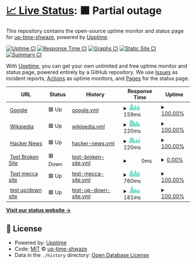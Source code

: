 # [📈 Live Status](https://up-time-shwaze.github.io/uptime-shwaze): <!--live status--> **🟧 Partial outage**

This repository contains the open-source uptime monitor and status page for [up-time-shwaze](https://up-time-shwaze.github.io/uptime-shwaze), powered by [Upptime](https://github.com/upptime/upptime).

[![Uptime CI](https://github.com/up-time-shwaze/uptime-shwaze/workflows/Uptime%20CI/badge.svg)](https://github.com/up-time-shwaze/uptime-shwaze/actions?query=workflow%3A%22Uptime+CI%22)
[![Response Time CI](https://github.com/up-time-shwaze/uptime-shwaze/workflows/Response%20Time%20CI/badge.svg)](https://github.com/up-time-shwaze/uptime-shwaze/actions?query=workflow%3A%22Response+Time+CI%22)
[![Graphs CI](https://github.com/up-time-shwaze/uptime-shwaze/workflows/Graphs%20CI/badge.svg)](https://github.com/up-time-shwaze/uptime-shwaze/actions?query=workflow%3A%22Graphs+CI%22)
[![Static Site CI](https://github.com/up-time-shwaze/uptime-shwaze/workflows/Static%20Site%20CI/badge.svg)](https://github.com/up-time-shwaze/uptime-shwaze/actions?query=workflow%3A%22Static+Site+CI%22)
[![Summary CI](https://github.com/up-time-shwaze/uptime-shwaze/workflows/Summary%20CI/badge.svg)](https://github.com/up-time-shwaze/uptime-shwaze/actions?query=workflow%3A%22Summary+CI%22)

With [Upptime](https://upptime.js.org), you can get your own unlimited and free uptime monitor and status page, powered entirely by a GitHub repository. We use [Issues](https://github.com/up-time-shwaze/uptime-shwaze/issues) as incident reports, [Actions](https://github.com/up-time-shwaze/uptime-shwaze/actions) as uptime monitors, and [Pages](https://up-time-shwaze.github.io/uptime-shwaze) for the status page.

<!--start: status pages-->
<!-- This summary is generated by Upptime (https://github.com/upptime/upptime) -->
<!-- Do not edit this manually, your changes will be overwritten -->
<!-- prettier-ignore -->
| URL | Status | History | Response Time | Uptime |
| --- | ------ | ------- | ------------- | ------ |
| <img alt="" src="https://favicons.githubusercontent.com/www.google.com" height="13"> [Google](https://www.google.com) | 🟩 Up | [google.yml](https://github.com/shwaze/up-time/commits/HEAD/history/google.yml) | <details><summary><img alt="Response time graph" src="./graphs/google/response-time-week.png" height="20"> 159ms</summary><br><a href="https://shwaze.github.io/up-time/history/google"><img alt="Response time 190" src="https://img.shields.io/endpoint?url=https%3A%2F%2Fraw.githubusercontent.com%2Fshwaze%2Fup-time%2FHEAD%2Fapi%2Fgoogle%2Fresponse-time.json"></a><br><a href="https://shwaze.github.io/up-time/history/google"><img alt="24-hour response time 83" src="https://img.shields.io/endpoint?url=https%3A%2F%2Fraw.githubusercontent.com%2Fshwaze%2Fup-time%2FHEAD%2Fapi%2Fgoogle%2Fresponse-time-day.json"></a><br><a href="https://shwaze.github.io/up-time/history/google"><img alt="7-day response time 159" src="https://img.shields.io/endpoint?url=https%3A%2F%2Fraw.githubusercontent.com%2Fshwaze%2Fup-time%2FHEAD%2Fapi%2Fgoogle%2Fresponse-time-week.json"></a><br><a href="https://shwaze.github.io/up-time/history/google"><img alt="30-day response time 210" src="https://img.shields.io/endpoint?url=https%3A%2F%2Fraw.githubusercontent.com%2Fshwaze%2Fup-time%2FHEAD%2Fapi%2Fgoogle%2Fresponse-time-month.json"></a><br><a href="https://shwaze.github.io/up-time/history/google"><img alt="1-year response time 190" src="https://img.shields.io/endpoint?url=https%3A%2F%2Fraw.githubusercontent.com%2Fshwaze%2Fup-time%2FHEAD%2Fapi%2Fgoogle%2Fresponse-time-year.json"></a></details> | <details><summary><a href="https://shwaze.github.io/up-time/history/google">100.00%</a></summary><a href="https://shwaze.github.io/up-time/history/google"><img alt="All-time uptime 100.00%" src="https://img.shields.io/endpoint?url=https%3A%2F%2Fraw.githubusercontent.com%2Fshwaze%2Fup-time%2FHEAD%2Fapi%2Fgoogle%2Fuptime.json"></a><br><a href="https://shwaze.github.io/up-time/history/google"><img alt="24-hour uptime 100.00%" src="https://img.shields.io/endpoint?url=https%3A%2F%2Fraw.githubusercontent.com%2Fshwaze%2Fup-time%2FHEAD%2Fapi%2Fgoogle%2Fuptime-day.json"></a><br><a href="https://shwaze.github.io/up-time/history/google"><img alt="7-day uptime 100.00%" src="https://img.shields.io/endpoint?url=https%3A%2F%2Fraw.githubusercontent.com%2Fshwaze%2Fup-time%2FHEAD%2Fapi%2Fgoogle%2Fuptime-week.json"></a><br><a href="https://shwaze.github.io/up-time/history/google"><img alt="30-day uptime 100.00%" src="https://img.shields.io/endpoint?url=https%3A%2F%2Fraw.githubusercontent.com%2Fshwaze%2Fup-time%2FHEAD%2Fapi%2Fgoogle%2Fuptime-month.json"></a><br><a href="https://shwaze.github.io/up-time/history/google"><img alt="1-year uptime 100.00%" src="https://img.shields.io/endpoint?url=https%3A%2F%2Fraw.githubusercontent.com%2Fshwaze%2Fup-time%2FHEAD%2Fapi%2Fgoogle%2Fuptime-year.json"></a></details>
| <img alt="" src="https://favicons.githubusercontent.com/en.wikipedia.org" height="13"> [Wikipedia](https://en.wikipedia.org) | 🟩 Up | [wikipedia.yml](https://github.com/shwaze/up-time/commits/HEAD/history/wikipedia.yml) | <details><summary><img alt="Response time graph" src="./graphs/wikipedia/response-time-week.png" height="20"> 220ms</summary><br><a href="https://shwaze.github.io/up-time/history/wikipedia"><img alt="Response time 233" src="https://img.shields.io/endpoint?url=https%3A%2F%2Fraw.githubusercontent.com%2Fshwaze%2Fup-time%2FHEAD%2Fapi%2Fwikipedia%2Fresponse-time.json"></a><br><a href="https://shwaze.github.io/up-time/history/wikipedia"><img alt="24-hour response time 467" src="https://img.shields.io/endpoint?url=https%3A%2F%2Fraw.githubusercontent.com%2Fshwaze%2Fup-time%2FHEAD%2Fapi%2Fwikipedia%2Fresponse-time-day.json"></a><br><a href="https://shwaze.github.io/up-time/history/wikipedia"><img alt="7-day response time 220" src="https://img.shields.io/endpoint?url=https%3A%2F%2Fraw.githubusercontent.com%2Fshwaze%2Fup-time%2FHEAD%2Fapi%2Fwikipedia%2Fresponse-time-week.json"></a><br><a href="https://shwaze.github.io/up-time/history/wikipedia"><img alt="30-day response time 258" src="https://img.shields.io/endpoint?url=https%3A%2F%2Fraw.githubusercontent.com%2Fshwaze%2Fup-time%2FHEAD%2Fapi%2Fwikipedia%2Fresponse-time-month.json"></a><br><a href="https://shwaze.github.io/up-time/history/wikipedia"><img alt="1-year response time 233" src="https://img.shields.io/endpoint?url=https%3A%2F%2Fraw.githubusercontent.com%2Fshwaze%2Fup-time%2FHEAD%2Fapi%2Fwikipedia%2Fresponse-time-year.json"></a></details> | <details><summary><a href="https://shwaze.github.io/up-time/history/wikipedia">100.00%</a></summary><a href="https://shwaze.github.io/up-time/history/wikipedia"><img alt="All-time uptime 100.00%" src="https://img.shields.io/endpoint?url=https%3A%2F%2Fraw.githubusercontent.com%2Fshwaze%2Fup-time%2FHEAD%2Fapi%2Fwikipedia%2Fuptime.json"></a><br><a href="https://shwaze.github.io/up-time/history/wikipedia"><img alt="24-hour uptime 100.00%" src="https://img.shields.io/endpoint?url=https%3A%2F%2Fraw.githubusercontent.com%2Fshwaze%2Fup-time%2FHEAD%2Fapi%2Fwikipedia%2Fuptime-day.json"></a><br><a href="https://shwaze.github.io/up-time/history/wikipedia"><img alt="7-day uptime 100.00%" src="https://img.shields.io/endpoint?url=https%3A%2F%2Fraw.githubusercontent.com%2Fshwaze%2Fup-time%2FHEAD%2Fapi%2Fwikipedia%2Fuptime-week.json"></a><br><a href="https://shwaze.github.io/up-time/history/wikipedia"><img alt="30-day uptime 100.00%" src="https://img.shields.io/endpoint?url=https%3A%2F%2Fraw.githubusercontent.com%2Fshwaze%2Fup-time%2FHEAD%2Fapi%2Fwikipedia%2Fuptime-month.json"></a><br><a href="https://shwaze.github.io/up-time/history/wikipedia"><img alt="1-year uptime 100.00%" src="https://img.shields.io/endpoint?url=https%3A%2F%2Fraw.githubusercontent.com%2Fshwaze%2Fup-time%2FHEAD%2Fapi%2Fwikipedia%2Fuptime-year.json"></a></details>
| <img alt="" src="https://favicons.githubusercontent.com/news.ycombinator.com" height="13"> [Hacker News](https://news.ycombinator.com) | 🟩 Up | [hacker-news.yml](https://github.com/shwaze/up-time/commits/HEAD/history/hacker-news.yml) | <details><summary><img alt="Response time graph" src="./graphs/hacker-news/response-time-week.png" height="20"> 220ms</summary><br><a href="https://shwaze.github.io/up-time/history/hacker-news"><img alt="Response time 276" src="https://img.shields.io/endpoint?url=https%3A%2F%2Fraw.githubusercontent.com%2Fshwaze%2Fup-time%2FHEAD%2Fapi%2Fhacker-news%2Fresponse-time.json"></a><br><a href="https://shwaze.github.io/up-time/history/hacker-news"><img alt="24-hour response time 215" src="https://img.shields.io/endpoint?url=https%3A%2F%2Fraw.githubusercontent.com%2Fshwaze%2Fup-time%2FHEAD%2Fapi%2Fhacker-news%2Fresponse-time-day.json"></a><br><a href="https://shwaze.github.io/up-time/history/hacker-news"><img alt="7-day response time 220" src="https://img.shields.io/endpoint?url=https%3A%2F%2Fraw.githubusercontent.com%2Fshwaze%2Fup-time%2FHEAD%2Fapi%2Fhacker-news%2Fresponse-time-week.json"></a><br><a href="https://shwaze.github.io/up-time/history/hacker-news"><img alt="30-day response time 246" src="https://img.shields.io/endpoint?url=https%3A%2F%2Fraw.githubusercontent.com%2Fshwaze%2Fup-time%2FHEAD%2Fapi%2Fhacker-news%2Fresponse-time-month.json"></a><br><a href="https://shwaze.github.io/up-time/history/hacker-news"><img alt="1-year response time 276" src="https://img.shields.io/endpoint?url=https%3A%2F%2Fraw.githubusercontent.com%2Fshwaze%2Fup-time%2FHEAD%2Fapi%2Fhacker-news%2Fresponse-time-year.json"></a></details> | <details><summary><a href="https://shwaze.github.io/up-time/history/hacker-news">100.00%</a></summary><a href="https://shwaze.github.io/up-time/history/hacker-news"><img alt="All-time uptime 100.00%" src="https://img.shields.io/endpoint?url=https%3A%2F%2Fraw.githubusercontent.com%2Fshwaze%2Fup-time%2FHEAD%2Fapi%2Fhacker-news%2Fuptime.json"></a><br><a href="https://shwaze.github.io/up-time/history/hacker-news"><img alt="24-hour uptime 100.00%" src="https://img.shields.io/endpoint?url=https%3A%2F%2Fraw.githubusercontent.com%2Fshwaze%2Fup-time%2FHEAD%2Fapi%2Fhacker-news%2Fuptime-day.json"></a><br><a href="https://shwaze.github.io/up-time/history/hacker-news"><img alt="7-day uptime 100.00%" src="https://img.shields.io/endpoint?url=https%3A%2F%2Fraw.githubusercontent.com%2Fshwaze%2Fup-time%2FHEAD%2Fapi%2Fhacker-news%2Fuptime-week.json"></a><br><a href="https://shwaze.github.io/up-time/history/hacker-news"><img alt="30-day uptime 100.00%" src="https://img.shields.io/endpoint?url=https%3A%2F%2Fraw.githubusercontent.com%2Fshwaze%2Fup-time%2FHEAD%2Fapi%2Fhacker-news%2Fuptime-month.json"></a><br><a href="https://shwaze.github.io/up-time/history/hacker-news"><img alt="1-year uptime 100.00%" src="https://img.shields.io/endpoint?url=https%3A%2F%2Fraw.githubusercontent.com%2Fshwaze%2Fup-time%2FHEAD%2Fapi%2Fhacker-news%2Fuptime-year.json"></a></details>
| <img alt="" src="https://favicons.githubusercontent.com/thissitedoesnotexist.koj.co" height="13"> [Test Broken Site](https://thissitedoesnotexist.koj.co) | 🟥 Down | [test-broken-site.yml](https://github.com/shwaze/up-time/commits/HEAD/history/test-broken-site.yml) | <details><summary><img alt="Response time graph" src="./graphs/test-broken-site/response-time-week.png" height="20"> 0ms</summary><br><a href="https://shwaze.github.io/up-time/history/test-broken-site"><img alt="Response time 1781" src="https://img.shields.io/endpoint?url=https%3A%2F%2Fraw.githubusercontent.com%2Fshwaze%2Fup-time%2FHEAD%2Fapi%2Ftest-broken-site%2Fresponse-time.json"></a><br><a href="https://shwaze.github.io/up-time/history/test-broken-site"><img alt="24-hour response time 0" src="https://img.shields.io/endpoint?url=https%3A%2F%2Fraw.githubusercontent.com%2Fshwaze%2Fup-time%2FHEAD%2Fapi%2Ftest-broken-site%2Fresponse-time-day.json"></a><br><a href="https://shwaze.github.io/up-time/history/test-broken-site"><img alt="7-day response time 0" src="https://img.shields.io/endpoint?url=https%3A%2F%2Fraw.githubusercontent.com%2Fshwaze%2Fup-time%2FHEAD%2Fapi%2Ftest-broken-site%2Fresponse-time-week.json"></a><br><a href="https://shwaze.github.io/up-time/history/test-broken-site"><img alt="30-day response time 0" src="https://img.shields.io/endpoint?url=https%3A%2F%2Fraw.githubusercontent.com%2Fshwaze%2Fup-time%2FHEAD%2Fapi%2Ftest-broken-site%2Fresponse-time-month.json"></a><br><a href="https://shwaze.github.io/up-time/history/test-broken-site"><img alt="1-year response time 1781" src="https://img.shields.io/endpoint?url=https%3A%2F%2Fraw.githubusercontent.com%2Fshwaze%2Fup-time%2FHEAD%2Fapi%2Ftest-broken-site%2Fresponse-time-year.json"></a></details> | <details><summary><a href="https://shwaze.github.io/up-time/history/test-broken-site">0.00%</a></summary><a href="https://shwaze.github.io/up-time/history/test-broken-site"><img alt="All-time uptime 30.43%" src="https://img.shields.io/endpoint?url=https%3A%2F%2Fraw.githubusercontent.com%2Fshwaze%2Fup-time%2FHEAD%2Fapi%2Ftest-broken-site%2Fuptime.json"></a><br><a href="https://shwaze.github.io/up-time/history/test-broken-site"><img alt="24-hour uptime 0.00%" src="https://img.shields.io/endpoint?url=https%3A%2F%2Fraw.githubusercontent.com%2Fshwaze%2Fup-time%2FHEAD%2Fapi%2Ftest-broken-site%2Fuptime-day.json"></a><br><a href="https://shwaze.github.io/up-time/history/test-broken-site"><img alt="7-day uptime 0.00%" src="https://img.shields.io/endpoint?url=https%3A%2F%2Fraw.githubusercontent.com%2Fshwaze%2Fup-time%2FHEAD%2Fapi%2Ftest-broken-site%2Fuptime-week.json"></a><br><a href="https://shwaze.github.io/up-time/history/test-broken-site"><img alt="30-day uptime 0.00%" src="https://img.shields.io/endpoint?url=https%3A%2F%2Fraw.githubusercontent.com%2Fshwaze%2Fup-time%2FHEAD%2Fapi%2Ftest-broken-site%2Fuptime-month.json"></a><br><a href="https://shwaze.github.io/up-time/history/test-broken-site"><img alt="1-year uptime 30.43%" src="https://img.shields.io/endpoint?url=https%3A%2F%2Fraw.githubusercontent.com%2Fshwaze%2Fup-time%2FHEAD%2Fapi%2Ftest-broken-site%2Fuptime-year.json"></a></details>
| <img alt="" src="https://favicons.githubusercontent.com/mecca.coffee" height="13"> [Test mecca site](https://mecca.coffee) | 🟩 Up | [test-mecca-site.yml](https://github.com/shwaze/up-time/commits/HEAD/history/test-mecca-site.yml) | <details><summary><img alt="Response time graph" src="./graphs/test-mecca-site/response-time-week.png" height="20"> 760ms</summary><br><a href="https://shwaze.github.io/up-time/history/test-mecca-site"><img alt="Response time 1121" src="https://img.shields.io/endpoint?url=https%3A%2F%2Fraw.githubusercontent.com%2Fshwaze%2Fup-time%2FHEAD%2Fapi%2Ftest-mecca-site%2Fresponse-time.json"></a><br><a href="https://shwaze.github.io/up-time/history/test-mecca-site"><img alt="24-hour response time 447" src="https://img.shields.io/endpoint?url=https%3A%2F%2Fraw.githubusercontent.com%2Fshwaze%2Fup-time%2FHEAD%2Fapi%2Ftest-mecca-site%2Fresponse-time-day.json"></a><br><a href="https://shwaze.github.io/up-time/history/test-mecca-site"><img alt="7-day response time 760" src="https://img.shields.io/endpoint?url=https%3A%2F%2Fraw.githubusercontent.com%2Fshwaze%2Fup-time%2FHEAD%2Fapi%2Ftest-mecca-site%2Fresponse-time-week.json"></a><br><a href="https://shwaze.github.io/up-time/history/test-mecca-site"><img alt="30-day response time 918" src="https://img.shields.io/endpoint?url=https%3A%2F%2Fraw.githubusercontent.com%2Fshwaze%2Fup-time%2FHEAD%2Fapi%2Ftest-mecca-site%2Fresponse-time-month.json"></a><br><a href="https://shwaze.github.io/up-time/history/test-mecca-site"><img alt="1-year response time 1121" src="https://img.shields.io/endpoint?url=https%3A%2F%2Fraw.githubusercontent.com%2Fshwaze%2Fup-time%2FHEAD%2Fapi%2Ftest-mecca-site%2Fresponse-time-year.json"></a></details> | <details><summary><a href="https://shwaze.github.io/up-time/history/test-mecca-site">100.00%</a></summary><a href="https://shwaze.github.io/up-time/history/test-mecca-site"><img alt="All-time uptime 100.00%" src="https://img.shields.io/endpoint?url=https%3A%2F%2Fraw.githubusercontent.com%2Fshwaze%2Fup-time%2FHEAD%2Fapi%2Ftest-mecca-site%2Fuptime.json"></a><br><a href="https://shwaze.github.io/up-time/history/test-mecca-site"><img alt="24-hour uptime 100.00%" src="https://img.shields.io/endpoint?url=https%3A%2F%2Fraw.githubusercontent.com%2Fshwaze%2Fup-time%2FHEAD%2Fapi%2Ftest-mecca-site%2Fuptime-day.json"></a><br><a href="https://shwaze.github.io/up-time/history/test-mecca-site"><img alt="7-day uptime 100.00%" src="https://img.shields.io/endpoint?url=https%3A%2F%2Fraw.githubusercontent.com%2Fshwaze%2Fup-time%2FHEAD%2Fapi%2Ftest-mecca-site%2Fuptime-week.json"></a><br><a href="https://shwaze.github.io/up-time/history/test-mecca-site"><img alt="30-day uptime 100.00%" src="https://img.shields.io/endpoint?url=https%3A%2F%2Fraw.githubusercontent.com%2Fshwaze%2Fup-time%2FHEAD%2Fapi%2Ftest-mecca-site%2Fuptime-month.json"></a><br><a href="https://shwaze.github.io/up-time/history/test-mecca-site"><img alt="1-year uptime 100.00%" src="https://img.shields.io/endpoint?url=https%3A%2F%2Fraw.githubusercontent.com%2Fshwaze%2Fup-time%2FHEAD%2Fapi%2Ftest-mecca-site%2Fuptime-year.json"></a></details>
| <img alt="" src="https://favicons.githubusercontent.com/joshuas-dapper-project-273199.webflow.io" height="13"> [test up/down site](https://joshuas-dapper-project-273199.webflow.io/) | 🟩 Up | [test-up-down-site.yml](https://github.com/shwaze/up-time/commits/HEAD/history/test-up-down-site.yml) | <details><summary><img alt="Response time graph" src="./graphs/test-up-down-site/response-time-week.png" height="20"> 181ms</summary><br><a href="https://shwaze.github.io/up-time/history/test-up-down-site"><img alt="Response time 160" src="https://img.shields.io/endpoint?url=https%3A%2F%2Fraw.githubusercontent.com%2Fshwaze%2Fup-time%2FHEAD%2Fapi%2Ftest-up-down-site%2Fresponse-time.json"></a><br><a href="https://shwaze.github.io/up-time/history/test-up-down-site"><img alt="24-hour response time 274" src="https://img.shields.io/endpoint?url=https%3A%2F%2Fraw.githubusercontent.com%2Fshwaze%2Fup-time%2FHEAD%2Fapi%2Ftest-up-down-site%2Fresponse-time-day.json"></a><br><a href="https://shwaze.github.io/up-time/history/test-up-down-site"><img alt="7-day response time 181" src="https://img.shields.io/endpoint?url=https%3A%2F%2Fraw.githubusercontent.com%2Fshwaze%2Fup-time%2FHEAD%2Fapi%2Ftest-up-down-site%2Fresponse-time-week.json"></a><br><a href="https://shwaze.github.io/up-time/history/test-up-down-site"><img alt="30-day response time 189" src="https://img.shields.io/endpoint?url=https%3A%2F%2Fraw.githubusercontent.com%2Fshwaze%2Fup-time%2FHEAD%2Fapi%2Ftest-up-down-site%2Fresponse-time-month.json"></a><br><a href="https://shwaze.github.io/up-time/history/test-up-down-site"><img alt="1-year response time 160" src="https://img.shields.io/endpoint?url=https%3A%2F%2Fraw.githubusercontent.com%2Fshwaze%2Fup-time%2FHEAD%2Fapi%2Ftest-up-down-site%2Fresponse-time-year.json"></a></details> | <details><summary><a href="https://shwaze.github.io/up-time/history/test-up-down-site">100.00%</a></summary><a href="https://shwaze.github.io/up-time/history/test-up-down-site"><img alt="All-time uptime 100.00%" src="https://img.shields.io/endpoint?url=https%3A%2F%2Fraw.githubusercontent.com%2Fshwaze%2Fup-time%2FHEAD%2Fapi%2Ftest-up-down-site%2Fuptime.json"></a><br><a href="https://shwaze.github.io/up-time/history/test-up-down-site"><img alt="24-hour uptime 100.00%" src="https://img.shields.io/endpoint?url=https%3A%2F%2Fraw.githubusercontent.com%2Fshwaze%2Fup-time%2FHEAD%2Fapi%2Ftest-up-down-site%2Fuptime-day.json"></a><br><a href="https://shwaze.github.io/up-time/history/test-up-down-site"><img alt="7-day uptime 100.00%" src="https://img.shields.io/endpoint?url=https%3A%2F%2Fraw.githubusercontent.com%2Fshwaze%2Fup-time%2FHEAD%2Fapi%2Ftest-up-down-site%2Fuptime-week.json"></a><br><a href="https://shwaze.github.io/up-time/history/test-up-down-site"><img alt="30-day uptime 100.00%" src="https://img.shields.io/endpoint?url=https%3A%2F%2Fraw.githubusercontent.com%2Fshwaze%2Fup-time%2FHEAD%2Fapi%2Ftest-up-down-site%2Fuptime-month.json"></a><br><a href="https://shwaze.github.io/up-time/history/test-up-down-site"><img alt="1-year uptime 100.00%" src="https://img.shields.io/endpoint?url=https%3A%2F%2Fraw.githubusercontent.com%2Fshwaze%2Fup-time%2FHEAD%2Fapi%2Ftest-up-down-site%2Fuptime-year.json"></a></details>

<!--end: status pages-->

[**Visit our status website →**](https://up-time-shwaze.github.io/uptime-shwaze)

## 📄 License

- Powered by: [Upptime](https://github.com/upptime/upptime)
- Code: [MIT](./LICENSE) © [up-time-shwaze](https://up-time-shwaze.github.io/uptime-shwaze)
- Data in the `./history` directory: [Open Database License](https://opendatacommons.org/licenses/odbl/1-0/)
